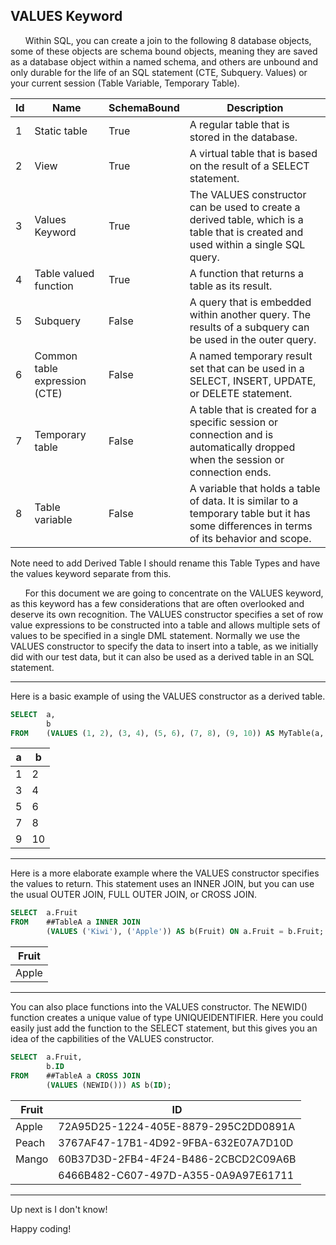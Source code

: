 ## VALUES Keyword

&nbsp;&nbsp;&nbsp;&nbsp;&nbsp;&nbsp;Within SQL, you can create a join to the following 8 database objects, some of these objects are schema bound objects, meaning they are saved as a database object within a named schema, and others are unbound and only durable for the life of an SQL statement (CTE, Subquery. Values) or your current session (Table Variable, Temporary Table).

| Id |              Name              |  SchemaBound |                                                                 Description                                                                |
|----|--------------------------------|--------------|--------------------------------------------------------------------------------------------------------------------------------------------|
|  1 |  Static table                  |  True        |  A regular table that is stored in the database.                                                                                           |
|  2 |  View                          |  True        |  A virtual table that is based on the result of a SELECT statement.                                                                        |
|  3 |  Values Keyword                |  True        |  The VALUES constructor can be used to create a derived table, which is a table that is created and used within a single SQL query.        |
|  4 |  Table valued function         |  True        |  A function that returns a table as its result.                                                                                            |
|  5 |  Subquery                      |  False       |  A query that is embedded within another query. The results of a subquery can be used in the outer query.                                  |
|  6 |  Common table expression (CTE) |  False       |  A named temporary result set that can be used in a SELECT, INSERT, UPDATE, or DELETE statement.                                           |
|  7 |  Temporary table               |  False       |  A table that is created for a specific session or connection and is automatically dropped when the session or connection ends.            |
|  8 |  Table variable                |  False       |  A variable that holds a table of data. It is similar to a temporary table but it has some differences in terms of its behavior and scope. |

Note need to add Derived Table
I should rename this Table Types
and have the values keyword separate from this.

&nbsp;&nbsp;&nbsp;&nbsp;&nbsp;&nbsp;For this document we are going to concentrate on the VALUES keyword, as this keyword has a few considerations that are often overlooked and deserve its own recognition.  The VALUES constructor specifies a set of row value expressions to be constructed into a table and allows multiple sets of values to be specified in a single DML statement.  Normally we use the VALUES constructor to specify the data to insert into a table, as we initially did with our test data, but it can also be used as a derived table in an SQL statement.

---

Here is a basic example of using the VALUES constructor as a derived table.

```sql
SELECT  a,
        b 
FROM    (VALUES (1, 2), (3, 4), (5, 6), (7, 8), (9, 10)) AS MyTable(a, b);
```

| a | b  |
|---|----|
| 1 |  2 |
| 3 |  4 |
| 5 |  6 |
| 7 |  8 |
| 9 | 10 |


---

Here is a more elaborate example where the VALUES constructor specifies the values to return.  This statement uses an INNER JOIN, but you can use the usual OUTER JOIN, FULL OUTER JOIN, or CROSS JOIN.

```sql
SELECT  a.Fruit
FROM    ##TableA a INNER JOIN
        (VALUES ('Kiwi'), ('Apple')) AS b(Fruit) ON a.Fruit = b.Fruit;
```

| Fruit |
|-------|
| Apple |

---

You can also place functions into the VALUES constructor.  The NEWID() function creates a unique value of type UNIQUEIDENTIFIER.   Here you could easily just add the function to the SELECT statement, but this gives you an idea of the capbilities of the VALUES constructor.

```sql
SELECT  a.Fruit, 
        b.ID
FROM    ##TableA a CROSS JOIN
        (VALUES (NEWID())) AS b(ID);
```

| Fruit  |                ID                    |
|--------|--------------------------------------|
| Apple  | 72A95D25-1224-405E-8879-295C2DD0891A |
| Peach  | 3767AF47-17B1-4D92-9FBA-632E07A7D10D |
| Mango  | 60B37D3D-2FB4-4F24-B486-2CBCD2C09A6B |
| <NULL> | 6466B482-C607-497D-A355-0A9A97E61711 |

---
  
Up next is I don't know!
  
Happy coding!
